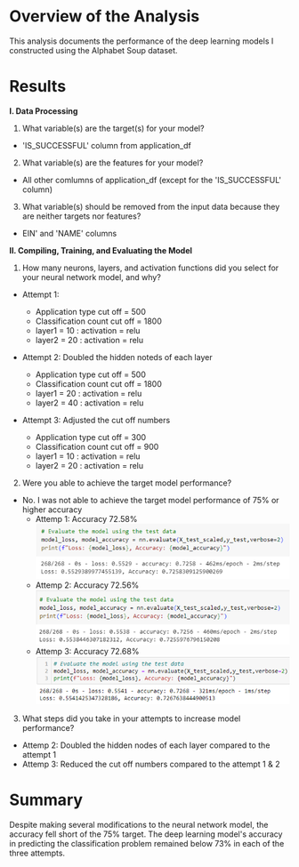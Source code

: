 # Overview of the Analysis
This analysis documents the performance of the deep learning models I constructed using the Alphabet Soup dataset.

# Results
**I. Data Processing**

1. What variable(s) are the target(s) for your model?
* 'IS_SUCCESSFUL' column from application_df
2. What variable(s) are the features for your model?
* All other comlumns of application_df (except for the 'IS_SUCCESSFUL' column)

3. What variable(s) should be removed from the input data because they are neither targets nor features?
* EIN' and 'NAME' columns

**II. Compiling, Training, and Evaluating the Model**

1. How many neurons, layers, and activation functions did you select for your neural network model, and why?
* Attempt 1: 
    - Application type cut off = 500
    - Classification count cut off = 1800 
    - layer1 = 10 : activation = relu
    - layer2 = 20 : activation = relu

* Attempt 2: Doubled the hidden noteds of each layer
    - Application type cut off = 500
    - Classification count cut off = 1800 
    - layer1 = 20 : activation = relu
    - layer2 = 40 : activation = relu

* Attempt 3: Adjusted the cut off numbers
    - Application type cut off = 300
    - Classification count cut off = 900 
    - layer1 = 10 : activation = relu
    - layer2 = 20 : activation = relu

2. Were you able to achieve the target model performance? 
* No. I was not able to achieve the target model performance of 75% or higher accuracy
    - Attemp 1: Accuracy 72.58%
![attempt_1](Images/attempt_1.png)
    - Attemp 2: Accuracy 72.56%
![attempt_2](Images/attempt_2.png)
    - Attemp 3: Accuracy 72.68%
![attempt_3](Images/attempt_3.png)

3. What steps did you take in your attempts to increase model performance?
* Attemp 2: Doubled the hidden nodes of each layer compared to the attempt 1
* Attemp 3: Reduced the cut off numbers compared to the attempt 1 & 2


# Summary
Despite making several modifications to the neural network model, the accuracy fell short of the 75% target. The deep learning model's accuracy in predicting the classification problem remained below 73% in each of the three attempts.




